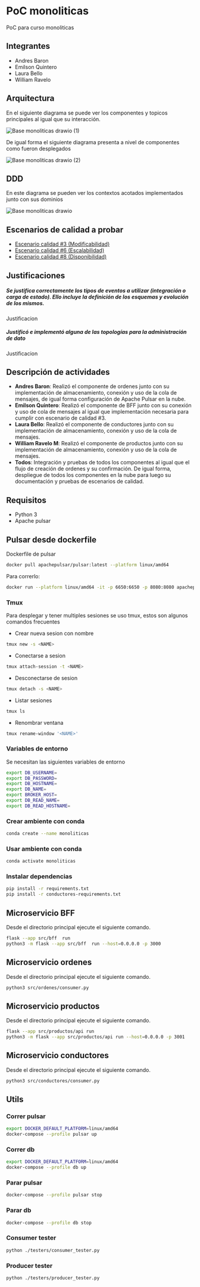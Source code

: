 # PoC monoliticas

PoC para curso monoliticas

## Integrantes

- Andres Baron
- Emilson Quintero
- Laura Bello
- William Ravelo

## Arquitectura

En el siguiente diagrama se puede ver los componentes y topicos principales al igual que su interacción.

![Base monoliticas drawio (1)](https://user-images.githubusercontent.com/16025512/222797394-c0005067-1ea4-4c8e-8f3d-bddefd65a9f3.png)

De igual forma el siguiente diagrama presenta a nivel de componentes como fueron desplegados

![Base monoliticas drawio (2)](https://user-images.githubusercontent.com/16025512/222797509-9463e90c-7b79-4334-8a1f-b96f05d5a8dd.png)

## DDD

En este diagrama se pueden ver los contextos acotados implementados junto con sus dominios

![Base monoliticas drawio](https://user-images.githubusercontent.com/16025512/222797116-9794b27a-7f93-4699-9163-bfe2f449a1ed.png)

## Escenarios de calidad a probar

- [Escenario calidad #3 (Modificabilidad)](https://github.com/Tesis2miso/poc-monoliticas/wiki/Escenario-calidad-%233-(Modificabilidad))
- [Escenario calidad #6 (Escalabilidad)](https://github.com/Tesis2miso/poc-monoliticas/wiki/Escenario-calidad-%236-(Escalabilidad))
- [Escenario calidad #8 (Disponibilidad)](https://github.com/Tesis2miso/poc-monoliticas/wiki/Escenario-calidad-%238-(Disponibilidad))

## Justificaciones

##### Se justifica correctamente los tipos de eventos a utilizar (integración o carga de estado). Ello incluye la definición de los esquemas y evolución de los mismos.

Justificacion

##### Justificó e implementó alguna de las topologías para la administración de dato

Justificacion

## Descripción de actividades

- **Andres Baron**: Realizó el componente de ordenes junto con su implementación de almacenamiento, conexión y uso de la cola de mensajes, de igual forma configuración de Apache Pulsar en la nube.
- **Emilson Quintero**: Realizó el componente de BFF junto con su conexión y uso de cola de mensajes al igual que implementación necesaria para cumplir con escenario de calidad #3.
- **Laura Bello**: Realizó el componente de conductores junto con su implementación de almacenamiento, conexión y uso de la cola de mensajes.
- **William Ravelo M**: Realizó el componente de productos junto con su implementación de almacenamiento, conexión y uso de la cola de mensajes.
- **Todos**: Integración y pruebas de todos los componentes al igual que el flujo de creación de ordenes y su confirmación. De igual forma, despliegue de todos los componentes en la nube para luego su documentación y pruebas de escenarios de calidad.

## Requisitos

- Python 3
- Apache pulsar

## Pulsar desde dockerfile

Dockerfile de pulsar

```bash
docker pull apachepulsar/pulsar:latest --platform linux/amd64
```

Para correrlo:

```bash
docker run --platform linux/amd64 -it -p 6650:6650 -p 8080:8080 apachepulsar/pulsar:latest bin/pulsar standalone 
```

### Tmux

Para desplegar y tener multiples sesiones se uso tmux, estos son algunos comandos frecuentes

- Crear nueva sesion con nombre

```bash
tmux new -s <NAME>
```

- Conectarse a sesion

```bash
tmux attach-session -t <NAME>
```

- Desconectarse de sesion

```bash
tmux detach -s <NAME>
```

- Listar sesiones

```bash
tmux ls
```

- Renombrar ventana

```bash
tmux rename-window '<NAME>'
```

### Variables de entorno

Se necesitan las siguientes variables de entorno

```bash
export DB_USERNAME=
export DB_PASSWORD=
export DB_HOSTNAME=
export DB_NAME=
export BROKER_HOST=
export DB_READ_NAME=
export DB_READ_HOSTNAME=
```

### Crear ambiente con conda

```bash
conda create --name monoliticas
```

### Usar ambiente con conda

```bash
conda activate monoliticas
```

### Instalar dependencias

```bash
pip install -r requirements.txt
pip install -r conductores-requirements.txt
```

## Microservicio BFF

Desde el directorio principal ejecute el siguiente comando.

```bash
flask --app src/bff  run
python3 -m flask --app src/bff  run --host=0.0.0.0 -p 3000
```

## Microservicio ordenes

Desde el directorio principal ejecute el siguiente comando.

```bash
python3 src/ordenes/consumer.py
```

## Microservicio productos

Desde el directorio principal ejecute el siguiente comando.

```bash
flask --app src/productos/api run
python3 -m flask --app src/productos/api run --host=0.0.0.0 -p 3001
```

## Microservicio conductores

Desde el directorio principal ejecute el siguiente comando.

```bash
python3 src/conductores/consumer.py
```

## Utils
### Correr pulsar

```bash
export DOCKER_DEFAULT_PLATFORM=linux/amd64
docker-compose --profile pulsar up
```

### Correr db

```bash
export DOCKER_DEFAULT_PLATFORM=linux/amd64
docker-compose --profile db up
```

### Parar pulsar

```bash
docker-compose --profile pulsar stop
```

### Parar db

```bash
docker-compose --profile db stop
```

### Consumer tester

```bash
python ./testers/consumer_tester.py
```

### Producer tester

```bash
python ./testers/producer_tester.py
```
